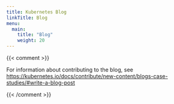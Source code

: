 ```yaml
---
title: Kubernetes Blog
linkTitle: Blog
menu:
  main:
    title: "Blog"
    weight: 20
---
```

{{< comment >}}

For information about contributing to the blog, see
https://kubernetes.io/docs/contribute/new-content/blogs-case-studies/#write-a-blog-post

{{< /comment >}}
